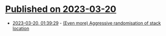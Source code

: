 # [Published on 2023-03-20](index.md)

* [2023-03-20, 01:39:29](https://lobste.rs/s/xcupui/even_more_aggressive_randomisation) - [(Even more) Aggressive randomisation of stack location](http://www.undeadly.org/cgi?action=article;sid=20230319230523)
